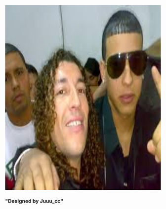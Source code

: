 
<td rowspan='2'><audio id='audioTestElem' src='Audio/Brijido.mp3' autobuffer></audio>
    <div onclick='audioTestElem.play()'><img src="Img/descarga.jpg"   width="900" height="600"></div> </td>
<h3>"Designed by Juuu_cc"</h3>




